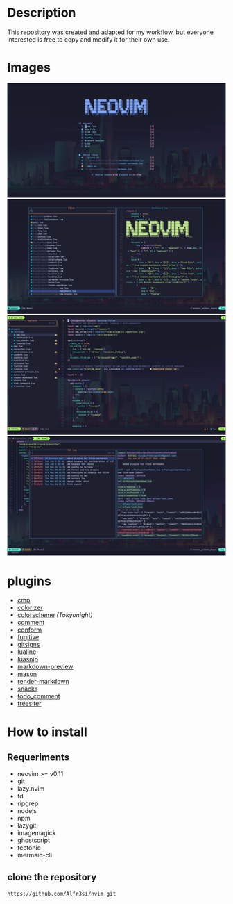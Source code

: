 # Description

This repository was created and adapted for my workflow, but everyone interested is free to copy and modify it for their own use.

# Images

![image](assets/Neovim.png)
![image2](assets/config.png)
![image2](assets/code.png)
![image2](assets/git.png)

# plugins

- [cmp](https://github.com/hrsh7th/nvim-cmp)
- [colorizer](https://github.com/NvChad/nvim-colorizer.lua)
- [colorscheme](https://github.com/folke/tokyonight.nvim) _(Tokyonight)_
- [comment](https://github.com/numToStr/Comment.nvim)
- [conform](https://github.com/stevearc/conform.nvim)
- [fugitive](https://github.com/tpope/vim-fugitive)
- [gitsigns](https://github.com/lewis6991/gitsigns.nvim)
- [lualine](https://github.com/nvim-lualine/lualine.nvim)
- [luasnip](https://github.com/L3MON4D3/LuaSnip)
- [markdown-preview](https://github.com/iamcco/markdown-preview.nvim)
- [mason](https://github.com/williamboman/mason.nvim)
- [render-markdown](https://github.com/mehalter/markdown-render.nvim)
- [snacks](https://github.com/catgoose/snacks.nvim)
- [todo_comment](https://github.com/folke/todo-comments.nvim)
- [treesiter](https://github.com/nvim-treesitter/nvim-treesitter)

# How to install

## Requeriments

- neovim >= v0.11
- git
- lazy.nvim
- fd
- ripgrep
- nodejs
- npm
- lazygit
- imagemagick
- ghostscript
- tectonic
- mermaid-cli

## clone the repository

    https://github.com/Alfr3si/nvim.git
